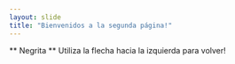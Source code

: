 ```yaml
---
layout: slide
title: "Bienvenidos a la segunda página!"
---
```

** Negrita **
Utiliza la flecha hacia la izquierda para volver!
